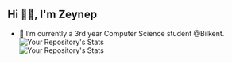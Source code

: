 <h2 align="left">Hi 👋🏻, I'm Zeynep </h2>

- 🔭 I’m currently a 3rd year Computer Science student @Bilkent.    
![Your Repository's Stats](https://github-readme-stats.vercel.app/api?username=zeynepoztunc&show_icons=true&theme=omni)   
![Your Repository's Stats](https://github-readme-stats.vercel.app/api/top-langs/?username=zeynepoztunc&theme=omni) 



<!--
**zeynepoztunc/zeynepoztunc** is a ✨ _special_ ✨ repository because its `README.md` (this file) appears on your GitHub profile.

Here are some ideas to get you started:

- 🌱 I’m currently learning ...
- 👯 I’m looking to collaborate on ...
- 🤔 I’m looking for help with ...
- 💬 Ask me about ...
- 📫 How to reach me: ...
- 😄 Pronouns: ...
- ⚡ Fun fact: ...
-->
